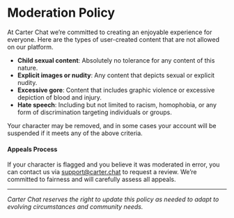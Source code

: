 # Moderation Policy

At Carter Chat we’re committed to creating an enjoyable experience for everyone. Here are the types of user-created content that are not allowed on our platform.

* **Child sexual content**: Absolutely no tolerance for any content of this nature.
* **Explicit images or nudity**: Any content that depicts sexual or explicit nudity.
* **Excessive gore**: Content that includes graphic violence or excessive depiction of blood and injury.
* **Hate speech**: Including but not limited to racism, homophobia, or any form of discrimination targeting individuals or groups.

Your character may be removed, and in some cases your account will be suspended if it meets any of the above criteria.

#### Appeals Process

If your character is flagged and you believe it was moderated in error, you can contact us via [support@carter.chat](mailto:support@carter.chat) to request a review. We’re committed to fairness and will carefully assess all appeals.

***

_Carter Chat reserves the right to update this policy as needed to adapt to evolving circumstances and community needs._
